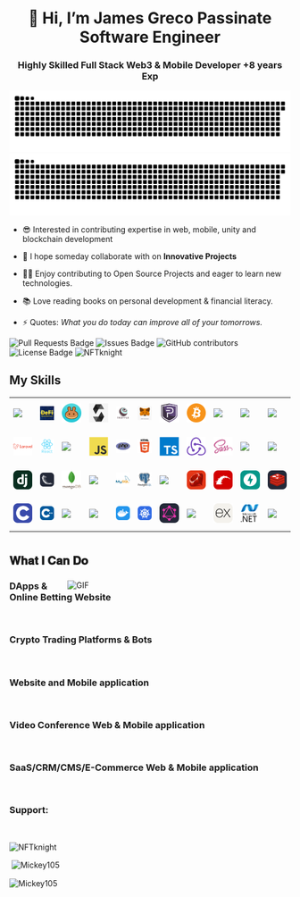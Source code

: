 <h1 align="center" dir="auto">👋 Hi, I’m James Greco Passinate Software Engineer </h1>

<p align="center">
  <h3 align="center">Highly Skilled Full Stack Web3 & Mobile Developer +8 years Exp</h3>

![github contribution grid snake animation](https://raw.githubusercontent.com/nftknight/nftknight/output/github-contribution-grid-snake-dark.svg#gh-dark-mode-only)
![github contribution grid snake animation](https://raw.githubusercontent.com/nftknight/nftknight/output/github-contribution-grid-snake.svg#gh-light-mode-only)

- 😎 Interested in contributing expertise in web, mobile, unity and blockchain development

- 👯 I hope someday collaborate with on **Innovative Projects**

- 👨‍💻 Enjoy contributing to Open Source Projects and eager to learn new technologies.

- 📚 Love reading books on personal development & financial literacy.

- ⚡ Quotes: _What you do today can improve all of your tomorrows._

</p>

<img src="https://img.shields.io/github/issues-pr/nftknight/uniswapv3-code" alt="Pull Requests Badge"/> <img src="https://img.shields.io/github/issues/nftknight/uniswapv3-code" alt="Issues Badge"/> <img alt="GitHub contributors" src="https://img.shields.io/github/contributors/nftknight/uniswapv3-code?color=2b9348"> <img src="https://img.shields.io/github/license/nftknight/ReactNative-Expo-OAuth?color=2b9348" alt="License Badge"/> <img src="https://komarev.com/ghpvc/?username=NFTknight&label=Profile%20views&color=0e75b6&style=flat" alt="NFTknight" />

## My Skills

<table>
  <tr width='60' height='60'>
    <td><img src="https://user-images.githubusercontent.com/74038190/216649417-9acc58df-9186-4132-ad43-819a57babb67.gif" width="60"></td>
      <td><img src="https://github.com/kroim/profile/blob/master/icons/icon_defi.png?raw=true" width="60"></td>
      <td><img src="https://github.com/kroim/profile/blob/master/icons/icon_pancake.png?raw=true" width="60"></td>
      <td><img src="https://github.com/kroim/profile/blob/master/icons/icon_solidity.png?raw=true" width="60"></td>
      <td><img src="https://github.com/kroim/profile/blob/master/icons/icon_truffle.png?raw=true" width="60"></td>
      <td><img src="https://github.com/kroim/profile/blob/master/icons/icon_metamask.png?raw=true" width="60"></td>
      <td><img src="https://github.com/kroim/profile/blob/master/icons/icon_pivx.png?raw=true" width="60"></td>
      <td><img src="https://github.com/kroim/profile/blob/master/icons/icon_bitcoin.png?raw=true" width="60"></td>
      <td><img src="https://user-images.githubusercontent.com/74038190/212257454-16e3712e-945a-4ca2-b238-408ad0bf87e6.gif" width="60"></td>
      <td><img src="https://user-images.githubusercontent.com/74038190/212280823-79088828-a258-4a4d-8d6c-96315d5a07af.gif" width="60"></td>
      <td><img src="https://cdn.iconscout.com/icon/free/png-128/vue-282497.png" width="60"></td>
    </tr>
    <tr width='60' height='60'>
      <td><img src="https://raw.githubusercontent.com/devicons/devicon/master/icons/laravel/laravel-original-wordmark.svg" width="60"/></td>
      <td><img src="https://raw.githubusercontent.com/devicons/devicon/master/icons/react/react-original-wordmark.svg" width="60"/></td>
      <td><img src="https://user-images.githubusercontent.com/74038190/212257467-871d32b7-e401-42e8-a166-fcfd7baa4c6b.gif" width="60"/></td>
      <td><img src="https://raw.githubusercontent.com/devicons/devicon/master/icons/javascript/javascript-original.svg" width="60"/></td>
      <td><img src="https://raw.githubusercontent.com/devicons/devicon/master/icons/php/php-original.svg" width="60"/></td>
      <td><img src="https://raw.githubusercontent.com/devicons/devicon/master/icons/html5/html5-original-wordmark.svg" width="60"/></td>
      <td><img src="https://raw.githubusercontent.com/devicons/devicon/master/icons/typescript/typescript-original.svg" width="60"/></td>
      <td><img src="https://raw.githubusercontent.com/devicons/devicon/master/icons/redux/redux-original.svg" width="60"/></td>
      <td><img src="https://raw.githubusercontent.com/devicons/devicon/master/icons/sass/sass-original.svg" width="60"/></td>
      <td><img src="https://www.vectorlogo.zone/logos/tailwindcss/tailwindcss-icon.svg" width="60"/></td>
      <td><img src="https://user-images.githubusercontent.com/74038190/212257460-738ff738-247f-4445-a718-cdd0ca76e2db.gif" width="60"/></td>
    </tr>
    <tr width='60' height='60'>
    <td><img src="https://github.com/tandpfun/skill-icons/blob/main/icons/Django.svg?raw=true" width="60"></td>
    <td><img src="https://github.com/tandpfun/skill-icons/blob/main/icons/Flask-Dark.svg?raw=true" width="60"></td>
    <td><img src="https://raw.githubusercontent.com/devicons/devicon/master/icons/mongodb/mongodb-original-wordmark.svg" width="60"/></td>
    <td><img src="https://www.vectorlogo.zone/logos/firebase/firebase-icon.svg" width="60"/></td>
    <td><img src="https://raw.githubusercontent.com/devicons/devicon/master/icons/mysql/mysql-original-wordmark.svg" width="60"/></td>
    <td><img src="https://raw.githubusercontent.com/devicons/devicon/master/icons/postgresql/postgresql-original-wordmark.svg" width="60"/></td>
      <td><img src="https://user-images.githubusercontent.com/74038190/212257472-08e52665-c503-4bd9-aa20-f5a4dae769b5.gif" width="60"></td>
    <td><img src="https://github.com/tandpfun/skill-icons/blob/main/icons/Ruby.svg?raw=true" width="60"></td>
    <td><img src="https://github.com/tandpfun/skill-icons/blob/main/icons/Rails.svg?raw=true" width="60"></td>
    <td><img src="https://github.com/tandpfun/skill-icons/blob/main/icons/FastAPI.svg?raw=true" width="60"></td>
    <td><img src="https://github.com/tandpfun/skill-icons/blob/main/icons/Redis-Dark.svg?raw=true" width="60"></td>
    </tr>
    <tr width='60' height='60'>
    <td><img src="https://github.com/tandpfun/skill-icons/blob/main/icons/C.svg?raw=true" width="60"></td>
    <td><img src="https://github.com/tandpfun/skill-icons/blob/main/icons/CPP.svg?raw=true" width="60"></td>
    <td><img src="https://www.vectorlogo.zone/logos/figma/figma-icon.svg" width="60"/></td>
    <td><img src="https://www.chartjs.org/media/logo-title.svg" width="60"/></td>
    <td><img src="https://github.com/tandpfun/skill-icons/blob/main/icons/Docker.svg?raw=true" width="60"></td>
    <td><img src="https://github.com/tandpfun/skill-icons/blob/main/icons/Kubernetes.svg?raw=true" width="60"></td>
    <td><img src="https://github.com/tandpfun/skill-icons/blob/main/icons/GraphQL-Dark.svg?raw=true" width="60"></td>
    <td><img src="https://user-images.githubusercontent.com/74038190/212281775-b468df30-4edc-4bf8-a4ee-f52e1aaddc86.gif" width="60"/></td>
    <td><img src="https://github.com/tandpfun/skill-icons/blob/main/icons/ExpressJS-Light.svg?raw=true" width="60"></td>
    <td><img src="https://raw.githubusercontent.com/devicons/devicon/master/icons/dot-net/dot-net-original-wordmark.svg" width="60"/></td>
    <td><img src="https://user-images.githubusercontent.com/74038190/212281763-e6ecd7ef-c4aa-45b6-a97c-f33f6bb592bd.gif" width="60"/></td>
    </tr>
</table>

<!-- <img align="left" src="https://visitor-badge.laobi.icu/badge?page_id=NFTknight.NFTknight" />
<img align="right" src="https://img.shields.io/github/followers/NFTknight?label=Follow&style=social" /> -->
<h1 align="center"></h1>

## 𝐖𝐡𝐚𝐭 𝐈 𝐂𝐚𝐧 𝐃𝐨

<div>
  <img align="right" alt="GIF" src="https://camo.githubusercontent.com/88adc7c88c9d3dba7479020846ed35d13410e3707c7f149e1c6140cc6beaef9a/68747470733a2f2f70687973696373677572756b756c2e66696c65732e776f726470726573732e636f6d2f323031392f30322f6368617261637465722d312e676966?raw=true" width="400" />

### DApps & Online Betting Website

  <br />

### Crypto Trading Platforms & Bots

  <br />

### Website and Mobile application

  <br />

### Video Conference Web & Mobile application

  <br />
  
### SaaS/CRM/CMS/E-Commerce Web & Mobile application
  
  <br />

</div>

<h3 align="left">Support:</h3>
<br>

<p><img align="left" src="https://github-readme-stats.vercel.app/api/top-langs?username=Mickey105&show_icons=true&locale=en&layout=compact" alt="NFTknight" /></p> <br>

<p>&nbsp;<img align="center" src="https://github-readme-stats.vercel.app/api?username=Mickey105&show_icons=true&hide=contribs,prs&cache_seconds=86400&theme=ambient_gradient" alt="Mickey105" /></p>

<p><img align="center" src="https://github-readme-stats.vercel.app/api/pin/?username=anuraghazra&repo=github-readme-stats&cache_seconds=86400&theme=ambient_gradient" alt="Mickey105" /></p>

